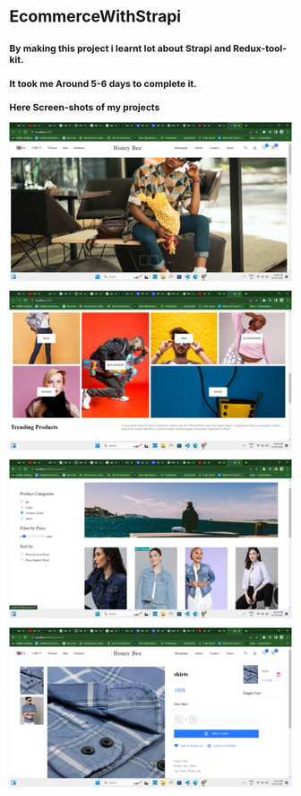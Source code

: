 # EcommerceWithStrapi
## 
### By making this project i learnt lot about Strapi and Redux-tool-kit.

### It took me Around **5-6 days** to complete it.
                                      

### Here **Screen-shots** of my projects

![Screen-shots](images/Screenshot%20(181).png)
 
![Screen-shots](images/Screenshot%20(182).png)
 

![Screen-shots](images/Screenshot%20(183).png)

![Screen-shots](images/Screenshot%20(186).png)


